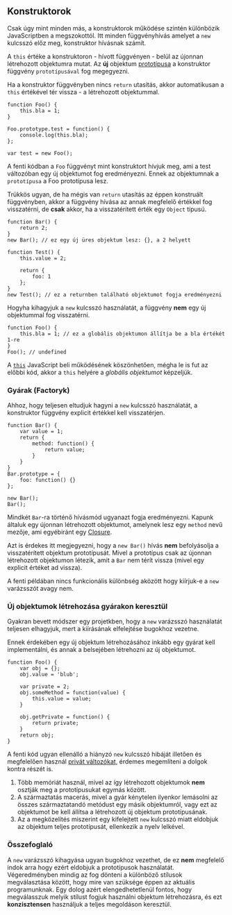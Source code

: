 ﻿## Konstruktorok

Csak úgy mint minden más, a konstruktorok működése szintén különbözik JavaScriptben
a megszokottól. Itt minden függvényhívás amelyet a `new` kulcsszó előz meg, konstruktor
hívásnak számít.

A `this` értéke a konstruktoron - hívott függvényen - belül az újonnan létrehozott objektumra
mutat. Az **új** objektum [prototípusa](#object.prototype) a konstruktor függvény `prototípusával` fog megegyezni.

Ha a konstruktor függvényben nincs `return` utasítás, akkor automatikusan a `this` értékével tér vissza - a létrehozott objektummal.

    function Foo() {
        this.bla = 1;
    }

    Foo.prototype.test = function() {
        console.log(this.bla);
    };

    var test = new Foo();
	
A fenti kódban a `Foo` függvényt mint konstruktort hívjuk meg, ami a test változóban
egy új objektumot fog eredményezni. Ennek az objektumnak a `prototípusa` a Foo prototípusa lesz.

Trükkös ugyan, de ha mégis van `return` utasítás az éppen konstruált függvényben, akkor
a függvény hívása az annak megfelelő értékkel fog visszatérni, de **csak** akkor, ha a 
visszatérített érték egy `Object` típusú.

    function Bar() {
        return 2;
    }
    new Bar(); // ez egy új üres objektum lesz: {}, a 2 helyett

    function Test() {
        this.value = 2;

        return {
            foo: 1
        };
    }
    new Test(); // ez a returnben található objektumot fogja eredményezni
	
Hogyha kihagyjuk a `new` kulcsszó használatát, a függvény **nem** egy új objektummal fog visszatérni.

    function Foo() {
        this.bla = 1; // ez a globális objektumon állítja be a bla értékét 1-re
    }
    Foo(); // undefined

A [`this`](#function.this) JavaScript beli működésének köszönhetően, mégha le is
fut az előbbi kód, akkor a `this` helyére a *globális objektumot* képzeljük.

### Gyárak (Factoryk)

Ahhoz, hogy teljesen eltudjuk hagyni a `new` kulcsszó használatát, a konstruktor
függvény explicit értékkel kell visszatérjen.

    function Bar() {
        var value = 1;
        return {
            method: function() {
                return value;
            }
        }
    }
    Bar.prototype = {
        foo: function() {}
    };

    new Bar();
    Bar();

Mindkét `Bar`-ra történő hívásmód ugyanazt fogja eredményezni. Kapunk általuk 
egy újonnan létrehozott objektumot, amelynek lesz egy `method` nevű mezője,
ami egyébiránt egy [Closure](#function.closures).

Azt is érdekes itt megjegyezni, hogy a `new Bar()` hívás **nem** befolyásolja a
visszatérített objektum prototípusát. Mivel a prototípus csak az újonnan 
létrehozott objektumon létezik, amit a `Bar` nem térít vissza (mivel egy explicit
értéket ad vissza).

A fenti példában nincs funkcionális különbség aközött hogy kiírjuk-e a `new`
varázsszót avagy nem.

### Új objektumok létrehozása gyárakon keresztül

Gyakran bevett módszer egy projetkben, hogy a `new` varázsszó használatát 
teljesen elhagyjuk, mert a kiírásának elfelejtése bugokhoz vezetne.

Ennek érdekében egy új objektum létrehozásához inkább egy gyárat kell 
implementálni, és annak a belsejében létrehozni az új objektumot. 


    function Foo() {
        var obj = {};
        obj.value = 'blub';

        var private = 2;
        obj.someMethod = function(value) {
            this.value = value;
        }

        obj.getPrivate = function() {
            return private;
        }
        return obj;
    }

A fenti kód ugyan ellenálló a hiányzó `new` kulcsszó hibáját illetően és 
megfelelően használ [privát változókat](#function.closures), érdemes 
megemlíteni a dolgok kontra részét is.

 1. Több memóriát használ, mivel az így létrehozott objektumok **nem**
	osztják meg a prototípusukat egymás között.
 2. A származtatás macerás, mivel a gyár kénytelen ilyenkor lemásolni
	az összes származtatandó metódust egy másik objektumról, vagy ezt az objektumot
	be kell állítsa a létrehozott új objektum prototípusának.
 3. Az a megközelítés miszerint egy kifelejtett `new` kulcsszó miatt eldobjuk
	az objektum teljes prototípusát, ellenkezik a nyelv lelkével.

### Összefoglaló

A `new` varázsszó kihagyása ugyan bugokhoz vezethet, de ez **nem** megfelelő indok
arra hogy ezért eldobjuk a prototípusok használatát. Végeredményben mindig
az fog dönteni a különböző stílusok megválasztása között, hogy mire van
szüksége éppen az aktuális programunknak. Egy dolog azért elengedhetetlenül
fontos, hogy megválasszuk melyik stílust fogjuk használni objektum létrehozásra,
és ezt **konzisztensen** használjuk a teljes megoldáson keresztül.